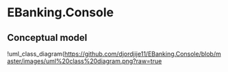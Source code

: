 # EBanking.Console
## Conceptual model
!uml_class_diagram(https://github.com/djordjije11/EBanking.Console/blob/master/images/uml%20class%20diagram.png?raw=true
